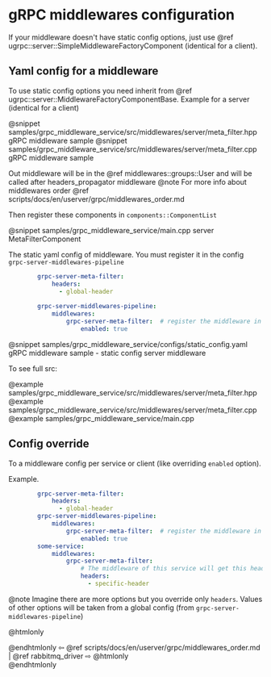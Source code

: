# gRPC middlewares configuration

If your middleware doesn't have static config options, just use @ref ugrpc::server::SimpleMiddlewareFactoryComponent (identical for a client).

## Yaml config for a middleware

To use static config options you need inherit from @ref ugrpc::server::MiddlewareFactoryComponentBase. Example for a server (identical for a client)

@snippet samples/grpc_middleware_service/src/middlewares/server/meta_filter.hpp gRPC middleware sample
@snippet samples/grpc_middleware_service/src/middlewares/server/meta_filter.cpp gRPC middleware sample

Out middleware will be in the @ref middlewares::groups::User and will be called after headers_propagator middleware
@note For more info about middlewares order @ref scripts/docs/en/userver/grpc/middlewares_order.md

Then register these components in `components::ComponentList`

@snippet samples/grpc_middleware_service/main.cpp server MetaFilterComponent

The static yaml config of middleware. You must register it in the config `grpc-server-middlewares-pipeline`

```yaml
        grpc-server-meta-filter:
            headers:
              - global-header
 
        grpc-server-middlewares-pipeline:
            middlewares:
                grpc-server-meta-filter:  # register the middleware in the pipeline
                    enabled: true
```

@snippet samples/grpc_middleware_service/configs/static_config.yaml gRPC middleware sample - static config server middleware

To see full src:

@example samples/grpc_middleware_service/src/middlewares/server/meta_filter.hpp
@example samples/grpc_middleware_service/src/middlewares/server/meta_filter.cpp
@example samples/grpc_middleware_service/main.cpp

## Config override

To a middleware config per service or client (like overriding `enabled` option).

Example.

```yaml
        grpc-server-meta-filter:
            headers:
              - global-header
        grpc-server-middlewares-pipeline:
            middlewares:
                grpc-server-meta-filter:  # register the middleware in the pipeline
                    enabled: true
        some-service:
            middlewares:
                grpc-server-meta-filter:
                    # The middleware of this service will get this header instead of 'global-header'
                    headers:
                      - specific-header
```

@note Imagine there are more options but you override only `headers`. Values of other options will be taken from a global config (from `grpc-server-middlewares-pipeline`)

@htmlonly <div class="bottom-nav"> @endhtmlonly
⇦ @ref scripts/docs/en/userver/grpc/middlewares_order.md | @ref rabbitmq_driver ⇨
@htmlonly </div> @endhtmlonly
